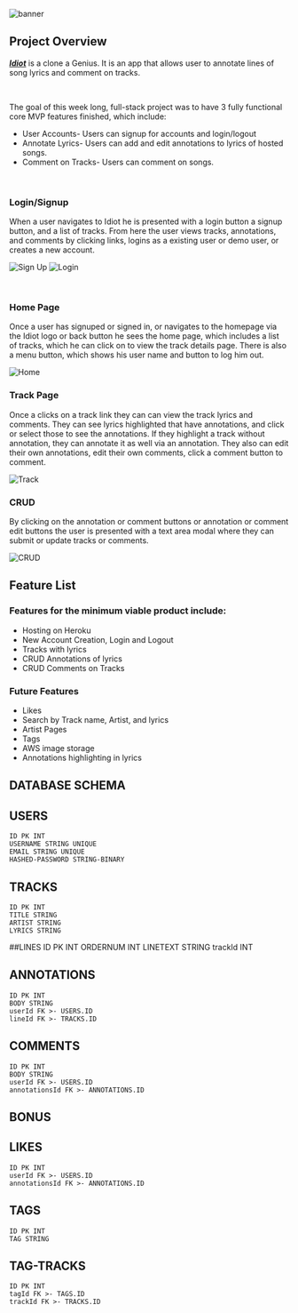 ![banner](https://github.com/robert-debug/Idiot/blob/master/frontend/src/assets/Idiot.png)
&nbsp;&nbsp;&nbsp;&nbsp;&nbsp;&nbsp;&nbsp;&nbsp;&nbsp;&nbsp;
## Project Overview
***[Idiot](https://idiot-genius-app.herokuapp.com/)*** is a clone a Genius. It is an app that allows user to annotate lines of song lyrics and comment on tracks.

&nbsp;&nbsp;&nbsp;&nbsp;&nbsp;&nbsp;&nbsp;&nbsp;&nbsp;&nbsp;

The goal of this week long, full-stack project was to have 3 fully functional core MVP features finished, which include:  
- User Accounts- Users can signup for accounts and login/logout
- Annotate Lyrics- Users can add and edit annotations to lyrics of hosted songs.
- Comment on Tracks- Users can comment on songs.

&nbsp;&nbsp;&nbsp;&nbsp;&nbsp;&nbsp;&nbsp;&nbsp;&nbsp;&nbsp;

### Login/Signup

When a user navigates to Idiot he is presented with a login button a signup button, and a list of tracks. From here the user views tracks, annotations, and comments by clicking links, logins as a existing user or demo user, or creates a new account.

![Sign Up](https://github.com/robert-debug/Idiot/blob/master/frontend/src/assets/idiot-signup.png)
![Login](https://github.com/robert-debug/Idiot/blob/master/frontend/src/assets/idiot-login.png)

&nbsp;&nbsp;&nbsp;&nbsp;&nbsp;&nbsp;&nbsp;&nbsp;&nbsp;&nbsp;
### Home Page

Once a user has signuped or signed in, or navigates to the homepage via the Idiot logo or back button he sees the home page, which includes a list of tracks, which he can click on to view the track details page. There is also a menu button, which shows his user name and button to log him out.

![Home](https://github.com/robert-debug/Idiot/blob/master/frontend/src/assets/Idiot-main-page.png)
&nbsp;&nbsp;&nbsp;&nbsp;&nbsp;&nbsp;&nbsp;&nbsp;&nbsp;&nbsp;
### Track Page

Once a clicks on a track link they can can view the track lyrics and comments. They can see lyrics highlighted that have annotations, and click or select those to see the annotations. If they highlight a track without annotation, they can annotate it as well via an annotation. They also can edit their own annotations, edit their own comments, click a comment button to comment.

![Track](https://github.com/robert-debug/Idiot/blob/master/frontend/src/assets/Idiot-track.png)
&nbsp;&nbsp;&nbsp;&nbsp;&nbsp;&nbsp;&nbsp;&nbsp;&nbsp;&nbsp;
&nbsp;&nbsp;&nbsp;&nbsp;&nbsp;&nbsp;&nbsp;&nbsp;&nbsp;&nbsp;
### CRUD

By clicking on the annotation or comment buttons or annotation or comment edit buttons the user is presented with a text area modal where they can submit or update tracks or comments.

![CRUD](https://github.com/robert-debug/Idiot/blob/master/frontend/src/assets/idiot-crud.png)
&nbsp;&nbsp;&nbsp;&nbsp;&nbsp;&nbsp;&nbsp;&nbsp;&nbsp;&nbsp;
## Feature List

### Features for the minimum viable product include:
* Hosting on Heroku
* New Account Creation, Login and Logout
* Tracks with lyrics
* CRUD Annotations of lyrics
* CRUD Comments on Tracks
### Future Features
* Likes
* Search by Track name, Artist, and lyrics
* Artist Pages
* Tags
* AWS image storage
* Annotations highlighting in lyrics

## DATABASE SCHEMA
  ## USERS
    ID PK INT
    USERNAME STRING UNIQUE
    EMAIL STRING UNIQUE
    HASHED-PASSWORD STRING-BINARY

  ## TRACKS
    ID PK INT
    TITLE STRING
    ARTIST STRING
    LYRICS STRING
  
  ##LINES
    ID PK INT
    ORDERNUM INT
    LINETEXT STRING
    trackId INT


  ## ANNOTATIONS
    ID PK INT
    BODY STRING
    userId FK >- USERS.ID
    lineId FK >- TRACKS.ID

  ## COMMENTS
    ID PK INT
    BODY STRING
    userId FK >- USERS.ID
    annotationsId FK >- ANNOTATIONS.ID

  ## BONUS

  ## LIKES
    ID PK INT
    userId FK >- USERS.ID
    annotationsId FK >- ANNOTATIONS.ID

  ## TAGS
    ID PK INT
    TAG STRING
    
  ## TAG-TRACKS
    ID PK INT
    tagId FK >- TAGS.ID
    trackId FK >- TRACKS.ID
